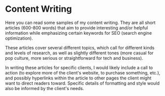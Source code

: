 # Content Writing

Here you can read some samples of my content writing. They are all short articles (600-800 words) that aim to provide interesting and/or helpful information while emphasizing certain keywords for SEO (search engine optimization).

These articles cover several different topics, which call for different kinds and levels of research, as well as slightly different tones (more casual for pop culture, more serious or straightforward for tech and business).

In writing these articles for specific clients, I would likely include a call to action (to explore more of the client's website, to purchase something, etc.), and possibly hyperlinks within the article to other pages the client might want to direct readers toward. Specific details of formatting and style would also be informed by the client's needs.


